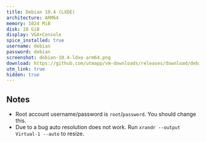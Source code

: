 ```yaml
---
title: Debian 10.4 (LXDE)
architecture: ARM64
memory: 1024 MiB
disk: 10 GiB
display: VGA+Console
spice_installed: true
username: debian
password: debian
screenshot: debian-10.4-ldxe-arm64.png
download: https://github.com/utmapp/vm-downloads/releases/download/debian-10.4/debian-10.4-ldxe-arm64-utm.zip
utm_link: true
hidden: true
---
```

## Notes
* Root account username/password is `root`/`password`. You should change this.
* Due to a bug auto resolution does not work. Run `xrandr --output Virtual-1 --auto` to resize.